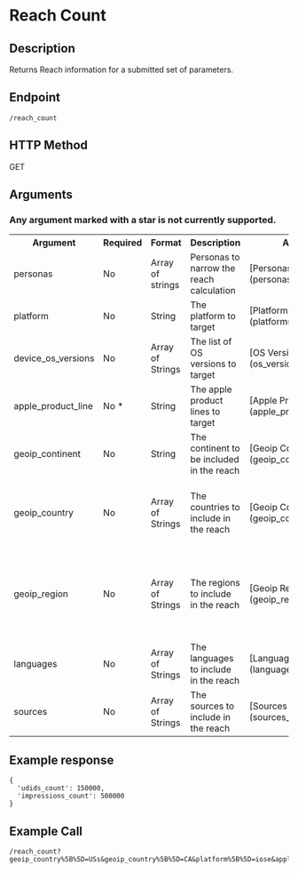 # Reach Count

## Description
Returns Reach information for a submitted set of parameters.


## Endpoint
`/reach_count`

## HTTP Method
GET

## Arguments
### Any argument marked with a star is not currently supported.
<table>
  <tr>
    <th>Argument</th>
    <th>Required</th>
    <th>Format</th>
    <th>Description</th>
    <th>Allowed Values</th>
    <th>Other Notes</th>
  </tr>
  <tr>
    <td>personas</td>
    <td>No</td>
    <td>Array of strings</td>
    <td>Personas to narrow the reach calculation</td>
    <td>[Personas Index](personas_index.md)</td>
    <td></td>
  </tr>
  <tr>
    <td>platform</td>
    <td>No</td>
    <td>String</td>
    <td>The platform to target</td>
    <td>[Platforms Index](platforms_index.md)</td>
    <td></td>
  </tr>
  <tr>
    <td>device_os_versions</td>
    <td>No</td>
    <td>Array of Strings</td>
    <td>The list of OS versions to target</td>
    <td>[OS Versions Index](os_versions_index.md)</td>
    <td>This can only be used if the platform is specified</td>
  </tr>
  <tr>
    <td>apple_product_line</td>
    <td>No *</td>
    <td>String</td>
    <td>The apple product lines to target</td>
    <td>[Apple Product Lines Index](apple_product_lines_index.md)</td>
    <td>This argument is required if the specificed platform is iOS</td>
  </tr>
  <tr>
    <td>geoip_continent</td>
    <td>No</td>
    <td>String</td>
    <td>The continent to be included in the reach</td>
    <td>[Geoip Continents Index](geoip_continents_index.md)</td>
    <td></td>
  </tr>
  <tr>
    <td>geoip_country</td>
    <td>No</td>
    <td>Array of Strings</td>
    <td>The countries to include in the reach</td>
    <td>[Geoip Countries Index](geoip_countries_index.md)</td>
    <td>In order to use this option, you must set the geoip_continent to a
matching continent</td>
  </tr>
  <tr>
    <td>geoip_region</td>
    <td>No</td>
    <td>Array of Strings</td>
    <td>The regions to include in the reach</td>
    <td>[Geoip Regions Index](geoip_regions_index.md)</td>
    <td>In order to use this option, you must set geoip_continent and
geoip_country to matching values</td>
  </tr>
  <tr>
    <td>languages</td>
    <td>No</td>
    <td>Array of Strings</td>
    <td>The languages to include in the reach</td>
    <td>[Languages Index](languages_index.md)</td>
    <td></td>
  </tr>
  <tr>
    <td>sources</td>
    <td>No</td>
    <td>Array of Strings</td>
    <td>The sources to include in the reach</td>
    <td>[Sources Index](sources_index.md)</td>
    <td></td>
  </tr>
</table>

## Example response

```
{
  'udids_count': 150000,
  'impressions_count': 500000
}
```

## Example Call
```
/reach_count?geoip_country%5B%5D=USs&geoip_country%5B%5D=CA&platform%5B%5D=iose&apple_product_line%5B%5D=iPhonee&languages%5B%5D=en&os_versions%5B%5D=3&os_versions%5B%5D=4&os_versions%5B%5D=5&sources%5B%5D=offerwall
```
